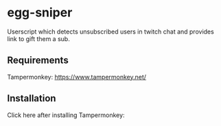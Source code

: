 # egg-sniper
Userscript which detects unsubscribed users in twitch chat and provides link to gift them a sub.

## Requirements
Tampermonkey: https://www.tampermonkey.net/

## Installation
Click here after installing Tampermonkey: 
